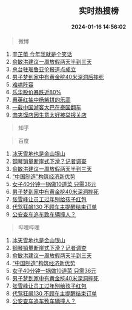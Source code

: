 <div align="center"><h2>实时热搜榜</h2><h4>2024-01-16 14:56:02</h4></div>

> 微博  

1. [辛芷蕾 今年我就是个笑话](https://s.weibo.com/weibo?q=%E8%BE%9B%E8%8A%B7%E8%95%BE%20%E4%BB%8A%E5%B9%B4%E6%88%91%E5%B0%B1%E6%98%AF%E4%B8%AA%E7%AC%91%E8%AF%9D&t=31&band_rank=1&Refer=top)<br />
2. [俞敏洪建议一周放假两天半到三天](https://s.weibo.com/weibo?q=%23%E4%BF%9E%E6%95%8F%E6%B4%AA%E5%BB%BA%E8%AE%AE%E4%B8%80%E5%91%A8%E6%94%BE%E5%81%87%E4%B8%A4%E5%A4%A9%E5%8D%8A%E5%88%B0%E4%B8%89%E5%A4%A9%23&t=31&band_rank=2&Refer=top)<br />
3. [总台驻瑙鲁亚伦报道点成立](https://s.weibo.com/weibo?q=%23%E6%80%BB%E5%8F%B0%E9%A9%BB%E7%91%99%E9%B2%81%E4%BA%9A%E4%BC%A6%E6%8A%A5%E9%81%93%E7%82%B9%E6%88%90%E7%AB%8B%23&t=31&band_rank=3&Refer=top)<br />
4. [男子梦到家中有黄金挖40米深洞后摔死](https://s.weibo.com/weibo?q=%23%E7%94%B7%E5%AD%90%E6%A2%A6%E5%88%B0%E5%AE%B6%E4%B8%AD%E6%9C%89%E9%BB%84%E9%87%91%E6%8C%9640%E7%B1%B3%E6%B7%B1%E6%B4%9E%E5%90%8E%E6%91%94%E6%AD%BB%23&t=31&band_rank=4&Refer=top)<br />
5. [难哄阵容](https://s.weibo.com/weibo?q=%E9%9A%BE%E5%93%84%E9%98%B5%E5%AE%B9&t=31&band_rank=5&Refer=top)<br />
6. [乐华股价暴跌近80%](https://s.weibo.com/weibo?q=%23%E4%B9%90%E5%8D%8E%E8%82%A1%E4%BB%B7%E6%9A%B4%E8%B7%8C%E8%BF%9180%25%23&t=31&band_rank=6&Refer=top)<br />
7. [惠英红抽中杨紫拼的乐高](https://s.weibo.com/weibo?q=%23%E6%83%A0%E8%8B%B1%E7%BA%A2%E6%8A%BD%E4%B8%AD%E6%9D%A8%E7%B4%AB%E6%8B%BC%E7%9A%84%E4%B9%90%E9%AB%98%23&t=31&band_rank=7&Refer=top)<br />
8. [一载中国游客大巴在泰国翻车](https://s.weibo.com/weibo?q=%23%E4%B8%80%E8%BD%BD%E4%B8%AD%E5%9B%BD%E6%B8%B8%E5%AE%A2%E5%A4%A7%E5%B7%B4%E5%9C%A8%E6%B3%B0%E5%9B%BD%E7%BF%BB%E8%BD%A6%23&t=31&band_rank=8&Refer=top)<br />
9. [肉夹馍店因生意太好被举报关店](https://s.weibo.com/weibo?q=%23%E8%82%89%E5%A4%B9%E9%A6%8D%E5%BA%97%E5%9B%A0%E7%94%9F%E6%84%8F%E5%A4%AA%E5%A5%BD%E8%A2%AB%E4%B8%BE%E6%8A%A5%E5%85%B3%E5%BA%97%23&t=31&band_rank=9&Refer=top)<br />

> 知乎  


> 百度  

1. [冰天雪地也是金山银山](https://www.baidu.com/s?wd=%E5%86%B0%E5%A4%A9%E9%9B%AA%E5%9C%B0%E4%B9%9F%E6%98%AF%E9%87%91%E5%B1%B1%E9%93%B6%E5%B1%B1&sa=fyb_news&rsv_dl=fyb_news)<br />
2. [钢琴销量断崖式下滑？记者调查](https://www.baidu.com/s?wd=%E9%92%A2%E7%90%B4%E9%94%80%E9%87%8F%E6%96%AD%E5%B4%96%E5%BC%8F%E4%B8%8B%E6%BB%91%EF%BC%9F%E8%AE%B0%E8%80%85%E8%B0%83%E6%9F%A5&sa=fyb_news&rsv_dl=fyb_news)<br />
3. [俞敏洪建议一周放假两天半到三天](https://www.baidu.com/s?wd=%E4%BF%9E%E6%95%8F%E6%B4%AA%E5%BB%BA%E8%AE%AE%E4%B8%80%E5%91%A8%E6%94%BE%E5%81%87%E4%B8%A4%E5%A4%A9%E5%8D%8A%E5%88%B0%E4%B8%89%E5%A4%A9&sa=fyb_news&rsv_dl=fyb_news)<br />
4. [“中国制造”构筑经济新优势](https://www.baidu.com/s?wd=%E2%80%9C%E4%B8%AD%E5%9B%BD%E5%88%B6%E9%80%A0%E2%80%9D%E6%9E%84%E7%AD%91%E7%BB%8F%E6%B5%8E%E6%96%B0%E4%BC%98%E5%8A%BF&sa=fyb_news&rsv_dl=fyb_news)<br />
5. [女子40分钟一锅做10道菜 只需36元](https://www.baidu.com/s?wd=%E5%A5%B3%E5%AD%9040%E5%88%86%E9%92%9F%E4%B8%80%E9%94%85%E5%81%9A10%E9%81%93%E8%8F%9C+%E5%8F%AA%E9%9C%8036%E5%85%83&sa=fyb_news&rsv_dl=fyb_news)<br />
6. [男子梦到家中有黄金挖40米深洞摔死](https://www.baidu.com/s?wd=%E7%94%B7%E5%AD%90%E6%A2%A6%E5%88%B0%E5%AE%B6%E4%B8%AD%E6%9C%89%E9%BB%84%E9%87%91%E6%8C%9640%E7%B1%B3%E6%B7%B1%E6%B4%9E%E6%91%94%E6%AD%BB&sa=fyb_news&rsv_dl=fyb_news)<br />
7. [张雪峰让员工过年别给孩子红包](https://www.baidu.com/s?wd=%E5%BC%A0%E9%9B%AA%E5%B3%B0%E8%AE%A9%E5%91%98%E5%B7%A5%E8%BF%87%E5%B9%B4%E5%88%AB%E7%BB%99%E5%AD%A9%E5%AD%90%E7%BA%A2%E5%8C%85&sa=fyb_news&rsv_dl=fyb_news)<br />
8. [代驾狂飙130 不顾车主提醒结束订单](https://www.baidu.com/s?wd=%E4%BB%A3%E9%A9%BE%E7%8B%82%E9%A3%99130+%E4%B8%8D%E9%A1%BE%E8%BD%A6%E4%B8%BB%E6%8F%90%E9%86%92%E7%BB%93%E6%9D%9F%E8%AE%A2%E5%8D%95&sa=fyb_news&rsv_dl=fyb_news)<br />
9. [公安查车追车致车辆撞人？](https://www.baidu.com/s?wd=%E5%85%AC%E5%AE%89%E6%9F%A5%E8%BD%A6%E8%BF%BD%E8%BD%A6%E8%87%B4%E8%BD%A6%E8%BE%86%E6%92%9E%E4%BA%BA%EF%BC%9F&sa=fyb_news&rsv_dl=fyb_news)<br />

> 哔哩哔哩  

1. [冰天雪地也是金山银山](https://www.baidu.com/s?wd=%E5%86%B0%E5%A4%A9%E9%9B%AA%E5%9C%B0%E4%B9%9F%E6%98%AF%E9%87%91%E5%B1%B1%E9%93%B6%E5%B1%B1&sa=fyb_news&rsv_dl=fyb_news)<br />
2. [钢琴销量断崖式下滑？记者调查](https://www.baidu.com/s?wd=%E9%92%A2%E7%90%B4%E9%94%80%E9%87%8F%E6%96%AD%E5%B4%96%E5%BC%8F%E4%B8%8B%E6%BB%91%EF%BC%9F%E8%AE%B0%E8%80%85%E8%B0%83%E6%9F%A5&sa=fyb_news&rsv_dl=fyb_news)<br />
3. [俞敏洪建议一周放假两天半到三天](https://www.baidu.com/s?wd=%E4%BF%9E%E6%95%8F%E6%B4%AA%E5%BB%BA%E8%AE%AE%E4%B8%80%E5%91%A8%E6%94%BE%E5%81%87%E4%B8%A4%E5%A4%A9%E5%8D%8A%E5%88%B0%E4%B8%89%E5%A4%A9&sa=fyb_news&rsv_dl=fyb_news)<br />
4. [“中国制造”构筑经济新优势](https://www.baidu.com/s?wd=%E2%80%9C%E4%B8%AD%E5%9B%BD%E5%88%B6%E9%80%A0%E2%80%9D%E6%9E%84%E7%AD%91%E7%BB%8F%E6%B5%8E%E6%96%B0%E4%BC%98%E5%8A%BF&sa=fyb_news&rsv_dl=fyb_news)<br />
5. [女子40分钟一锅做10道菜 只需36元](https://www.baidu.com/s?wd=%E5%A5%B3%E5%AD%9040%E5%88%86%E9%92%9F%E4%B8%80%E9%94%85%E5%81%9A10%E9%81%93%E8%8F%9C+%E5%8F%AA%E9%9C%8036%E5%85%83&sa=fyb_news&rsv_dl=fyb_news)<br />
6. [男子梦到家中有黄金挖40米深洞摔死](https://www.baidu.com/s?wd=%E7%94%B7%E5%AD%90%E6%A2%A6%E5%88%B0%E5%AE%B6%E4%B8%AD%E6%9C%89%E9%BB%84%E9%87%91%E6%8C%9640%E7%B1%B3%E6%B7%B1%E6%B4%9E%E6%91%94%E6%AD%BB&sa=fyb_news&rsv_dl=fyb_news)<br />
7. [张雪峰让员工过年别给孩子红包](https://www.baidu.com/s?wd=%E5%BC%A0%E9%9B%AA%E5%B3%B0%E8%AE%A9%E5%91%98%E5%B7%A5%E8%BF%87%E5%B9%B4%E5%88%AB%E7%BB%99%E5%AD%A9%E5%AD%90%E7%BA%A2%E5%8C%85&sa=fyb_news&rsv_dl=fyb_news)<br />
8. [代驾狂飙130 不顾车主提醒结束订单](https://www.baidu.com/s?wd=%E4%BB%A3%E9%A9%BE%E7%8B%82%E9%A3%99130+%E4%B8%8D%E9%A1%BE%E8%BD%A6%E4%B8%BB%E6%8F%90%E9%86%92%E7%BB%93%E6%9D%9F%E8%AE%A2%E5%8D%95&sa=fyb_news&rsv_dl=fyb_news)<br />
9. [公安查车追车致车辆撞人？](https://www.baidu.com/s?wd=%E5%85%AC%E5%AE%89%E6%9F%A5%E8%BD%A6%E8%BF%BD%E8%BD%A6%E8%87%B4%E8%BD%A6%E8%BE%86%E6%92%9E%E4%BA%BA%EF%BC%9F&sa=fyb_news&rsv_dl=fyb_news)<br />

